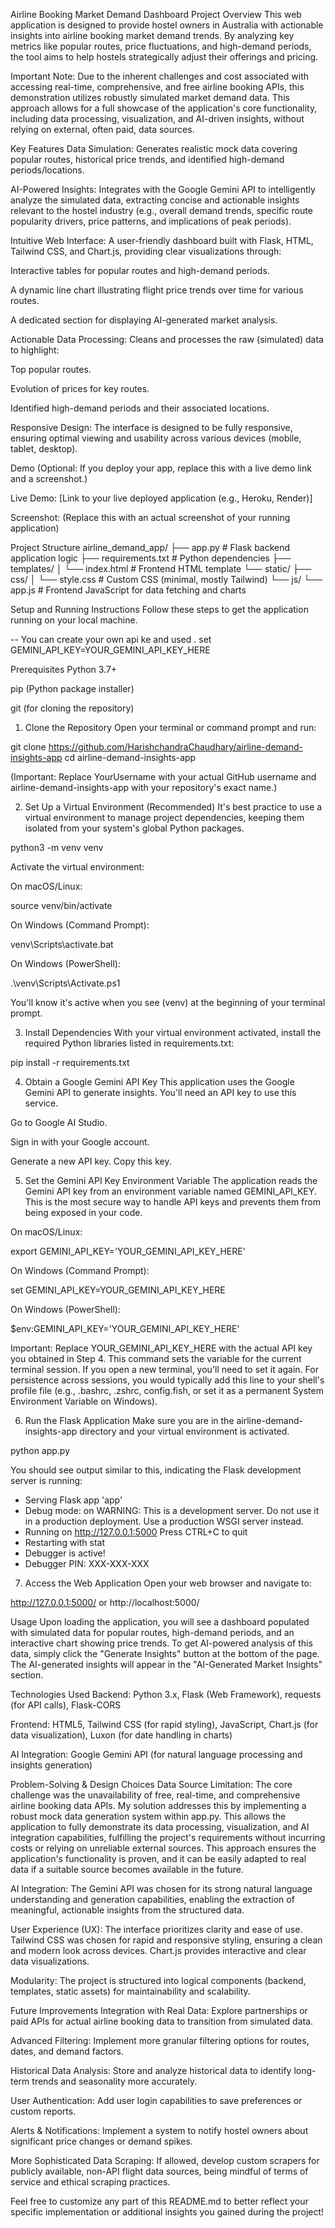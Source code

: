 Airline Booking Market Demand Dashboard
Project Overview
This web application is designed to provide hostel owners in Australia with actionable insights into airline booking market demand trends. By analyzing key metrics like popular routes, price fluctuations, and high-demand periods, the tool aims to help hostels strategically adjust their offerings and pricing.

Important Note: Due to the inherent challenges and cost associated with accessing real-time, comprehensive, and free airline booking APIs, this demonstration utilizes robustly simulated market demand data. This approach allows for a full showcase of the application's core functionality, including data processing, visualization, and AI-driven insights, without relying on external, often paid, data sources.

Key Features
Data Simulation: Generates realistic mock data covering popular routes, historical price trends, and identified high-demand periods/locations.

AI-Powered Insights: Integrates with the Google Gemini API to intelligently analyze the simulated data, extracting concise and actionable insights relevant to the hostel industry (e.g., overall demand trends, specific route popularity drivers, price patterns, and implications of peak periods).

Intuitive Web Interface: A user-friendly dashboard built with Flask, HTML, Tailwind CSS, and Chart.js, providing clear visualizations through:

Interactive tables for popular routes and high-demand periods.

A dynamic line chart illustrating flight price trends over time for various routes.

A dedicated section for displaying AI-generated market analysis.

Actionable Data Processing: Cleans and processes the raw (simulated) data to highlight:

Top popular routes.

Evolution of prices for key routes.

Identified high-demand periods and their associated locations.

Responsive Design: The interface is designed to be fully responsive, ensuring optimal viewing and usability across various devices (mobile, tablet, desktop).

Demo
(Optional: If you deploy your app, replace this with a live demo link and a screenshot.)

Live Demo: [Link to your live deployed application (e.g., Heroku, Render)]

Screenshot:
(Replace this with an actual screenshot of your running application)

Project Structure
airline_demand_app/
├── app.py                  # Flask backend application logic
├── requirements.txt        # Python dependencies
├── templates/
│   └── index.html          # Frontend HTML template
└── static/
    ├── css/
    │   └── style.css       # Custom CSS (minimal, mostly Tailwind)
    └── js/
        └── app.js          # Frontend JavaScript for data fetching and charts

Setup and Running Instructions
Follow these steps to get the application running on your local machine.

-- You can create your own api ke and used .
set GEMINI_API_KEY=YOUR_GEMINI_API_KEY_HERE

Prerequisites
Python 3.7+

pip (Python package installer)

git (for cloning the repository)

1. Clone the Repository
Open your terminal or command prompt and run:

git clone https://github.com/HarishchandraChaudhary/airline-demand-insights-app
cd airline-demand-insights-app

(Important: Replace YourUsername with your actual GitHub username and airline-demand-insights-app with your repository's exact name.)

2. Set Up a Virtual Environment (Recommended)
It's best practice to use a virtual environment to manage project dependencies, keeping them isolated from your system's global Python packages.

python3 -m venv venv

Activate the virtual environment:

On macOS/Linux:

source venv/bin/activate

On Windows (Command Prompt):

venv\Scripts\activate.bat

On Windows (PowerShell):

.\venv\Scripts\Activate.ps1

You'll know it's active when you see (venv) at the beginning of your terminal prompt.

3. Install Dependencies
With your virtual environment activated, install the required Python libraries listed in requirements.txt:

pip install -r requirements.txt

4. Obtain a Google Gemini API Key
This application uses the Google Gemini API to generate insights. You'll need an API key to use this service.

Go to Google AI Studio.

Sign in with your Google account.

Generate a new API key. Copy this key.

5. Set the Gemini API Key Environment Variable
The application reads the Gemini API key from an environment variable named GEMINI_API_KEY. This is the most secure way to handle API keys and prevents them from being exposed in your code.

On macOS/Linux:

export GEMINI_API_KEY='YOUR_GEMINI_API_KEY_HERE'

On Windows (Command Prompt):

set GEMINI_API_KEY=YOUR_GEMINI_API_KEY_HERE

On Windows (PowerShell):

$env:GEMINI_API_KEY='YOUR_GEMINI_API_KEY_HERE'

Important: Replace YOUR_GEMINI_API_KEY_HERE with the actual API key you obtained in Step 4. This command sets the variable for the current terminal session. If you open a new terminal, you'll need to set it again. For persistence across sessions, you would typically add this line to your shell's profile file (e.g., .bashrc, .zshrc, config.fish, or set it as a permanent System Environment Variable on Windows).

6. Run the Flask Application
Make sure you are in the airline-demand-insights-app directory and your virtual environment is activated.

python app.py

You should see output similar to this, indicating the Flask development server is running:

 * Serving Flask app 'app'
 * Debug mode: on
WARNING: This is a development server. Do not use it in a production deployment. Use a production WSGI server instead.
 * Running on http://127.0.0.1:5000
Press CTRL+C to quit
 * Restarting with stat
 * Debugger is active!
 * Debugger PIN: XXX-XXX-XXX

7. Access the Web Application
Open your web browser and navigate to:

http://127.0.0.1:5000/ or http://localhost:5000/

Usage
Upon loading the application, you will see a dashboard populated with simulated data for popular routes, high-demand periods, and an interactive chart showing price trends. To get AI-powered analysis of this data, simply click the "Generate Insights" button at the bottom of the page. The AI-generated insights will appear in the "AI-Generated Market Insights" section.

Technologies Used
Backend: Python 3.x, Flask (Web Framework), requests (for API calls), Flask-CORS

Frontend: HTML5, Tailwind CSS (for rapid styling), JavaScript, Chart.js (for data visualization), Luxon (for date handling in charts)

AI Integration: Google Gemini API (for natural language processing and insights generation)

Problem-Solving & Design Choices
Data Source Limitation: The core challenge was the unavailability of free, real-time, and comprehensive airline booking data APIs. My solution addresses this by implementing a robust mock data generation system within app.py. This allows the application to fully demonstrate its data processing, visualization, and AI integration capabilities, fulfilling the project's requirements without incurring costs or relying on unreliable external sources. This approach ensures the application's functionality is proven, and it can be easily adapted to real data if a suitable source becomes available in the future.

AI Integration: The Gemini API was chosen for its strong natural language understanding and generation capabilities, enabling the extraction of meaningful, actionable insights from the structured data.

User Experience (UX): The interface prioritizes clarity and ease of use. Tailwind CSS was chosen for rapid and responsive styling, ensuring a clean and modern look across devices. Chart.js provides interactive and clear data visualizations.

Modularity: The project is structured into logical components (backend, templates, static assets) for maintainability and scalability.

Future Improvements
Integration with Real Data: Explore partnerships or paid APIs for actual airline booking data to transition from simulated data.

Advanced Filtering: Implement more granular filtering options for routes, dates, and demand factors.

Historical Data Analysis: Store and analyze historical data to identify long-term trends and seasonality more accurately.

User Authentication: Add user login capabilities to save preferences or custom reports.

Alerts & Notifications: Implement a system to notify hostel owners about significant price changes or demand spikes.

More Sophisticated Data Scraping: If allowed, develop custom scrapers for publicly available, non-API flight data sources, being mindful of terms of service and ethical scraping practices.

Feel free to customize any part of this README.md to better reflect your specific implementation or additional insights you gained during the project!
